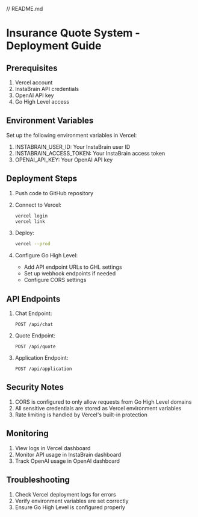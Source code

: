 // README.md
# Insurance Quote System - Deployment Guide

## Prerequisites
1. Vercel account
2. InstaBrain API credentials
3. OpenAI API key
4. Go High Level access

## Environment Variables
Set up the following environment variables in Vercel:

1. INSTABRAIN_USER_ID: Your InstaBrain user ID
2. INSTABRAIN_ACCESS_TOKEN: Your InstaBrain access token
3. OPENAI_API_KEY: Your OpenAI API key

## Deployment Steps

1. Push code to GitHub repository

2. Connect to Vercel:
   ```bash
   vercel login
   vercel link
   ```

3. Deploy:
   ```bash
   vercel --prod
   ```

4. Configure Go High Level:
   - Add API endpoint URLs to GHL settings
   - Set up webhook endpoints if needed
   - Configure CORS settings

## API Endpoints

1. Chat Endpoint:
   ```
   POST /api/chat
   ```

2. Quote Endpoint:
   ```
   POST /api/quote
   ```

3. Application Endpoint:
   ```
   POST /api/application
   ```

## Security Notes

1. CORS is configured to only allow requests from Go High Level domains
2. All sensitive credentials are stored as Vercel environment variables
3. Rate limiting is handled by Vercel's built-in protection

## Monitoring

1. View logs in Vercel dashboard
2. Monitor API usage in InstaBrain dashboard
3. Track OpenAI usage in OpenAI dashboard

## Troubleshooting

1. Check Vercel deployment logs for errors
2. Verify environment variables are set correctly
3. Ensure Go High Level is configured properly
